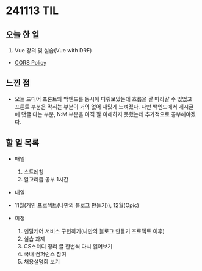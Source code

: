 # 241113 TIL

## 오늘 한 일
1. Vue 강의 및 실습(Vue with DRF)
  - [CORS Policy](../Vue/CORS_Policy.md)


## 느낀 점
  - 오늘 드디어 프론트와 백엔드를 동시에 다뤄보았는데 흐름을 잘 따라갈 수 있었고 프론트 부분은 막히는 부분이 거의 없어 재밌게 느껴졌다. 다만 백엔드에서 게시글에 댓글 다는 부분, N:M 부분을 아직 잘 이해하지 못했는데 추가적으로 공부해야겠다.

## 할 일 목록
  - 매일
    1. 스트레칭
    2. 알고리즘 공부 1시간

  - 내일
  
  - 11월(개인 프로젝트(나만의 블로그 만들기)), 12월(Opic)

  - 미정
    1. 멘탈케어 서비스 구현하기(나만의 블로그 만들기 프로젝트 이후)
    2. 실습 과제
    3. CS스터디 정리 글 한번씩 다시 읽어보기
    4. 국내 컨퍼런스 참여
    5. 채용설명회 보기